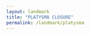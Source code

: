 ```yaml
---
layout: landmark
title: "PLATYSMA CLOSURE"
permalink: /landmark/platysma
---
```


<!-- Replace this with article content for PLATYSMA CLOSURE -->

